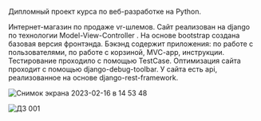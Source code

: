 Дипломный проект курса по веб-разработке на Python.

Интернет-магазин по продаже vr-шлемов. Сайт реализован на  django по технологии Model-View-Controller . На основе bootstrap создана базовая версия фронтэнда.
Бэкэнд содержит приложения: по работе с пользователями, по работе с корзиной, MVC-app, инструкции. Тестирование проходило с помощью TestCase. 
Оптимизация сайта проходит с помощью django-debug-toolbar. У сайта есть api, реализованное на основе django-rest-framework.

![Снимок экрана 2023-02-16 в 14 53 48](https://user-images.githubusercontent.com/48830679/219361812-2d2b492e-3881-4984-be74-1dc25865aa55.png)

![Д3 001](https://user-images.githubusercontent.com/48830679/219361692-37e7284b-7312-4f35-97ae-2fc1ebda3556.jpeg)
